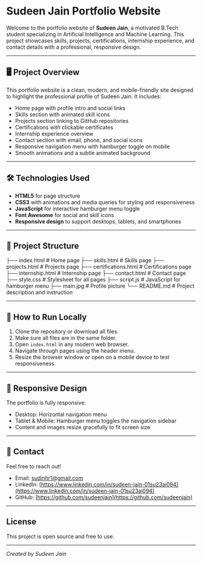 # Sudeen Jain Portfolio Website

Welcome to the portfolio website of **Sudeen Jain**, a motivated B.Tech student specializing in Artificial Intelligence and Machine Learning. This project showcases skills, projects, certifications, internship experience, and contact details with a professional, responsive design.

---

## 🖥️ Project Overview

This portfolio website is a clean, modern, and mobile-friendly site designed to highlight the professional profile of Sudeen Jain. It includes:

- Home page with profile intro and social links
- Skills section with animated skill icons
- Projects section linking to GitHub repositories
- Certifications with clickable certificates
- Internship experience overview
- Contact section with email, phone, and social icons
- Responsive navigation menu with hamburger toggle on mobile
- Smooth animations and a subtle animated background

---

## 🛠️ Technologies Used

- **HTML5** for page structure  
- **CSS3** with animations and media queries for styling and responsiveness  
- **JavaScript** for interactive hamburger menu toggle  
- **Font Awesome** for social and skill icons  
- **Responsive design** to support desktops, tablets, and smartphones

---

## 📁 Project Structure
├── index.html # Home page
├── skills.html # Skills page
├── projects.html # Projects page
├── certifications.html # Certifications page
├── internship.html # Internship page
├── contact.html # Contact page
├── style.css # Stylesheet for all pages
├── script.js # JavaScript for hamburger menu
├── main.jpg # Profile picture
└── README.md # Project description and instruction

---

## 🚀 How to Run Locally

1. Clone the repository or download all files.
2. Make sure all files are in the same folder.
3. Open `index.html` in any modern web browser.
4. Navigate through pages using the header menu.
5. Resize the browser window or open on a mobile device to test responsiveness.

---

## 📱 Responsive Design

The portfolio is fully responsive:

- Desktop: Horizontal navigation menu
- Tablet & Mobile: Hamburger menu toggles the navigation sidebar
- Content and images resize gracefully to fit screen size

---

## 📧 Contact

Feel free to reach out!

- Email: [sudinhr1@gmail.com](mailto:sudinhr1@gmail.com)
- LinkedIn: [https://www.linkedin.com/in/sudeen-jain-01su23ai094](https://www.linkedin.com/in/sudeen-jain-01su23ai094)
- GitHub: [https://github.com/sudeenjain](https://github.com/sudeenjain)

---

## License

This project is open source and free to use.

---

*Created by Sudeen Jain*

